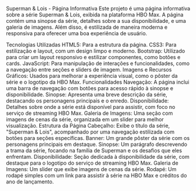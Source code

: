 Superman & Lois - Página Informativa
Este projeto é uma página informativa sobre a série Superman & Lois, exibida na plataforma HBO Max. A página contém uma sinopse da série, detalhes sobre a sua disponibilidade, e uma galeria de imagens. Além disso, é estilizada de maneira moderna e responsiva para oferecer uma boa experiência de usuário.

Tecnologias Utilizadas
HTML5: Para a estrutura da página.
CSS3: Para estilização e layout, com um design limpo e moderno.
Bootstrap: Utilizado para criar um layout responsivo e estilizar componentes, como botões e cards.
JavaScript: Para manipulação de interações e funcionalidades, como a navegação entre seções e sliders de imagem.
Imagens e Recursos Gráficos: Usados para melhorar a experiência visual, como o pôster da série e o logotipo da HBO Max.
Funcionalidades
Navegação: A página inclui uma barra de navegação com botões para acesso rápido à sinopse e disponibilidade.
Sinopse: Apresenta uma breve descrição da série, destacando os personagens principais e o enredo.
Disponibilidade: Detalhes sobre onde a série está disponível para assistir, com foco no serviço de streaming HBO Max.
Galeria de Imagens: Uma seção com imagens de cenas da série, organizada em um slider para melhor visualização.
Estrutura da Página
Cabeçalho: Exibe o título da série, "Superman & Lois", acompanhado por uma navegação estilizada com botões para seções específicas.
Banner: Um grande pôster da série com os personagens principais em destaque.
Sinopse: Um parágrafo descrevendo a trama da série, focando na família de Superman e os desafios que eles enfrentam.
Disponibilidade: Seção dedicada à disponibilidade da série, com destaque para o logotipo do serviço de streaming HBO Max.
Galeria de Imagens: Um slider que exibe imagens de cenas da série.
Rodapé: Um rodapé simples com um link para assistir à série na HBO Max e créditos do ano de lançamento.
